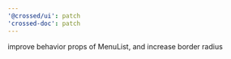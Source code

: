 ```yaml
---
'@crossed/ui': patch
'crossed-doc': patch
---
```


improve behavior props of MenuList, and increase border radius

